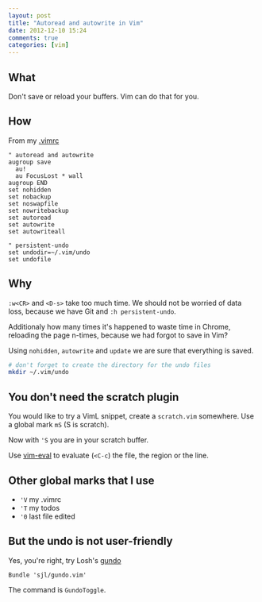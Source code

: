 ```yaml
---
layout: post
title: "Autoread and autowrite in Vim"
date: 2012-12-10 15:24
comments: true
categories: [vim]
---
```

## What
Don't save or reload your buffers. Vim can do that for you.

## How
From my [.vimrc][1]
```vim
" autoread and autowrite
augroup save
  au!
  au FocusLost * wall
augroup END
set nohidden
set nobackup
set noswapfile
set nowritebackup
set autoread
set autowrite
set autowriteall

" persistent-undo
set undodir=~/.vim/undo
set undofile
```

## Why
``:w<CR>`` and ``<D-s>`` take too much time. We should not be worried of data
loss, because we have Git and ``:h persistent-undo``.

Additionaly how many times it's happened to waste time in Chrome, reloading
the page n-times, because we had forgot to save in Vim?

Using ``nohidden``, ``autowrite`` and ``update`` we are sure that everything
is saved.

```sh
# don't forget to create the directory for the undo files
mkdir ~/.vim/undo
```

## You don't need the scratch plugin
You would like to try a VimL snippet, create a ``scratch.vim`` somewhere. Use
a global mark ``mS`` (S is scratch).

Now with ``'S`` you are in your scratch buffer.

Use [vim-eval][0] to evaluate (``<C-c``) the file, the region or the line.

## Other global marks that I use
* ``'V`` my .vimrc
* ``'T`` my todos
* ``'0`` last file edited

## But the undo is not user-friendly
Yes, you're right, try Losh's [gundo][2]

```vim
Bundle 'sjl/gundo.vim'
```

The command is ``GundoToggle``.

[0]: https://github.com/amiorin/vim-eval
[1]: https://github.com/amiorin/dotfiles/blob/master/vimrc
[2]: https://github.com/sjl/gundo.vim
